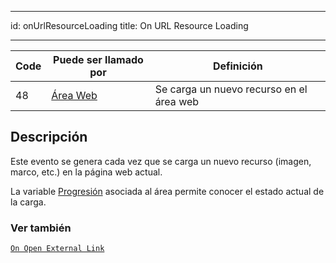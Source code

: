 - - -
id: onUrlResourceLoading title: On URL Resource Loading
- - -

| Code | Puede ser llamado por                       | Definición                               |
| ---- | ------------------------------------------- | ---------------------------------------- |
| 48   | [Área Web](FormObjects/webArea_overview.md) | Se carga un nuevo recurso en el área web |


## Descripción

Este evento se genera cada vez que se carga un nuevo recurso (imagen, marco, etc.) en la página web actual.

La variable [Progresión](FormObjects/properties_WebArea.md#progression) asociada al área permite conocer el estado actual de la carga.


### Ver también
[`On Open External Link`](onOpenExternalLink.md)